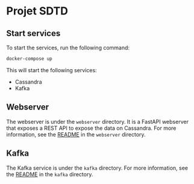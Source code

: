 # Projet SDTD

## Start services
To start the services, run the following command:
```bash
docker-compose up
```
This will start the following services:
- Cassandra
- Kafka

## Webserver
The webserver is under the `webserver` directory. It is a FastAPI webserver that exposes a REST API to expose the data on Cassandra. For more information, see the [README](webserver/README.md) in the `webserver` directory.

## Kafka
The Kafka service is under the `kafka` directory. For more information, see the [README](kafka/README.md) in the `kafka` directory.
